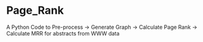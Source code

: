 # Page_Rank
A Python Code to Pre-process -> Generate Graph -> Calculate Page Rank -> Calculate MRR for abstracts from WWW data
